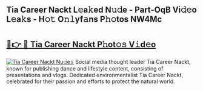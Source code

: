 ## Tia Career Nackt L𝚎a𝚔ed N𝚞𝚍e - Part-OqB Vi𝚍𝚎o L𝚎a𝚔s - H𝚘𝚝 O𝚗𝚕yf𝚊ns P𝚑𝚘tos NW4Mc

# <h2><a href="http://kfa2cgx.oniu.top/?m=Tia+Career+Nackt">🔗👉 🔴 Tia Career Nackt P𝚑ot𝚘𝚜 V𝚒d𝚎o</a></h2>

[![Tia Career Nackt Nu𝚍e𝚜](https://i.imgur.com/0qMVB7G.gif)](http://kfa2cgx.oniu.top/?m=Tia+Career+Nackt)
Social media thought leader Tia Career Nackt, known for publishing dance and lifestyle content, consisting of presentations and vlogs. Dedicated environmentalist Tia Career Nackt, celebrated for their passion and efforts to protect the natural world.  
